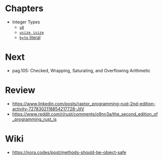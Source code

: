# Chapters
- Integer Types
  - [`u8`](u8.md)
  - [`usize`, `isize`](usize_isize.md)
  - [`byte` literal](byte_literal.md)

# Next 

- pag.105: Checked, Wrapping, Saturating, and Overflowing Arithmetic

# Review 

- https://www.linkedin.com/posts/raptor_programming-rust-2nd-edition-activity-7278302118854217728-JjlV
- https://www.reddit.com/r/rust/comments/o9nn3a/the_second_edition_of_programming_rust_is

# Wiki

- https://nora.codes/post/methods-should-be-object-safe